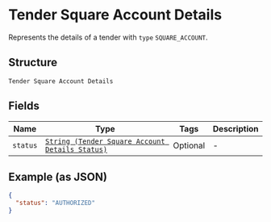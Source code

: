 
# Tender Square Account Details

Represents the details of a tender with `type` `SQUARE_ACCOUNT`.

## Structure

`Tender Square Account Details`

## Fields

| Name | Type | Tags | Description |
|  --- | --- | --- | --- |
| `status` | [`String (Tender Square Account Details Status)`](../../doc/models/tender-square-account-details-status.md) | Optional | - |

## Example (as JSON)

```json
{
  "status": "AUTHORIZED"
}
```

